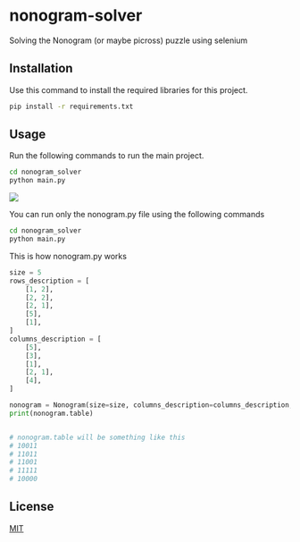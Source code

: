 # nonogram-solver
Solving the Nonogram (or maybe picross) puzzle using selenium

## Installation
Use this command to install the required libraries for this project.

```bash
pip install -r requirements.txt
```

## Usage
Run the following commands to run the main project.

```bash
cd nonogram_solver
python main.py
```

![](https://github.com/mohammad2goodarzi/nonogram-solver/nonogram.gif)


You can run only the nonogram.py file using the following commands
```bash
cd nonogram_solver
python main.py
```

This is how nonogram.py works
```python
size = 5
rows_description = [
    [1, 2],
    [2, 2],
    [2, 1],
    [5],
    [1],
]
columns_description = [
    [5],
    [3],
    [1],
    [2, 1],
    [4],
]

nonogram = Nonogram(size=size, columns_description=columns_description, rows_description=rows_description)
print(nonogram.table)


# nonogram.table will be something like this
# 10011
# 11011
# 11001
# 11111
# 10000
```

## License
[MIT](https://choosealicense.com/licenses/mit/)
